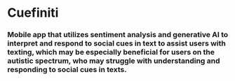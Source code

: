 # Cuefiniti
<h3> Mobile app that utilizes sentiment analysis and generative AI to interpret and respond to social cues in text to assist users with texting, which may be especially beneficial for users on the autistic spectrum, who may struggle with understanding and responding to social cues in texts.<h3>
